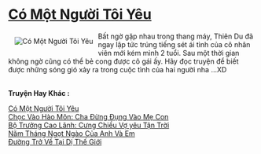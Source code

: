 <a href="https://utruyen.com/truyen/co-mot-nguoi-toi-yeu/19575/" title="Có Một Người Tôi Yêu"><h1>Có Một Người Tôi Yêu</h1></a><div style="display:table"><img align="right" style="float: left; padding: 10px;" src="https://utruyen.com/images/story/200x260/co-mot-nguoi-toi-yeu.jpg" alt="Có Một Người Tôi Yêu">Bất ngờ gặp nhau trong thang máy, Thiên Du đã ngay lập tức trúng tiếng sét ái tình của cô nhân viên mới kém mình 2 tuổi. Sau một thời gian không ngờ cũng có thể bẻ cong được cô gái ấy. Hãy đọc truyện để biết được những sóng gió xảy ra trong cuộc tình của hai người nha ...XD</div><p><br><b>Truyện Hay Khác :</b></p><a href="https://utruyen.com/truyen/co-mot-nguoi-toi-yeu/19575/" alt="Có Một Người Tôi Yêu">Có Một Người Tôi Yêu</a><br/><a href="https://utruyen.com/truyen/choc-vao-hao-mon-cha-dung-dung-vao-me-con/17324/" alt="Chọc Vào Hào Môn: Cha Đừng Đụng Vào Mẹ Con">Chọc Vào Hào Môn: Cha Đừng Đụng Vào Mẹ Con</a><br/><a href="https://github.com/quanluxury/ngontinh_top100/tree/master/19070" alt="Bộ Trưởng Cao Lãnh: Cưng Chiều Vợ yêu Tận Trời">Bộ Trưởng Cao Lãnh: Cưng Chiều Vợ yêu Tận Trời</a><br/><a href="https://github.com/quanluxury/ngontinh_top100/tree/master/19008" alt="Năm Tháng Ngọt Ngào Của Anh Và Em">Năm Tháng Ngọt Ngào Của Anh Và Em</a><br/><a href="https://images.google.kr/url?q=https%3A%2F%2Futruyen.com%2Ftruyen%2Fduong-tro-ve-tai-di-the-gioi%2F17564%2F" alt="Đường Trở Về Tại Dị Thế Giới">Đường Trở Về Tại Dị Thế Giới</a><br/>